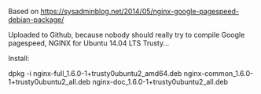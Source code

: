 Based on https://sysadminblog.net/2014/05/nginx-google-pagespeed-debian-package/

Uploaded to Github, because nobody should really try to compile Google pagespeed, NGINX for Ubuntu 14.04 LTS Trusty...

Install:

  dpkg -i nginx-full_1.6.0-1+trusty0ubuntu2_amd64.deb nginx-common_1.6.0-1+trusty0ubuntu2_all.deb nginx-doc_1.6.0-1+trusty0ubuntu2_all.deb
